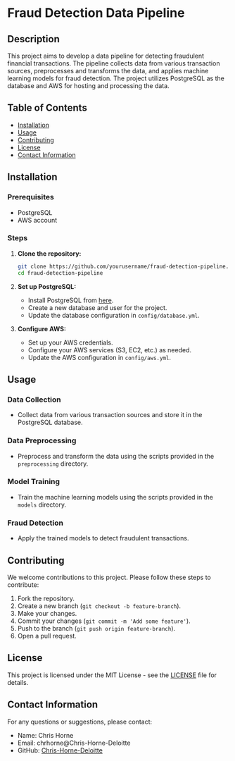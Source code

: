 # Fraud Detection Data Pipeline

## Description

This project aims to develop a data pipeline for detecting fraudulent financial transactions. The pipeline collects data from various transaction sources, preprocesses and transforms the data, and applies machine learning models for fraud detection. The project utilizes PostgreSQL as the database and AWS for hosting and processing the data.

## Table of Contents

- [Installation](#installation)
- [Usage](#usage)
- [Contributing](#contributing)
- [License](#license)
- [Contact Information](#contact-information)

## Installation

### Prerequisites

- PostgreSQL
- AWS account

### Steps

1. **Clone the repository:**

    ```bash
    git clone https://github.com/yourusername/fraud-detection-pipeline.git
    cd fraud-detection-pipeline
    ```

2. **Set up PostgreSQL:**
    - Install PostgreSQL from [here](https://www.postgresql.org/download/).
    - Create a new database and user for the project.
    - Update the database configuration in `config/database.yml`.

3. **Configure AWS:**
    - Set up your AWS credentials.
    - Configure your AWS services (S3, EC2, etc.) as needed.
    - Update the AWS configuration in `config/aws.yml`.

## Usage

### Data Collection

- Collect data from various transaction sources and store it in the PostgreSQL database.

### Data Preprocessing

- Preprocess and transform the data using the scripts provided in the `preprocessing` directory.

### Model Training

- Train the machine learning models using the scripts provided in the `models` directory.

### Fraud Detection

- Apply the trained models to detect fraudulent transactions.

## Contributing

We welcome contributions to this project. Please follow these steps to contribute:

1. Fork the repository.
2. Create a new branch (`git checkout -b feature-branch`).
3. Make your changes.
4. Commit your changes (`git commit -m 'Add some feature'`).
5. Push to the branch (`git push origin feature-branch`).
6. Open a pull request.

## License

This project is licensed under the MIT License - see the [LICENSE](LICENSE) file for details.

## Contact Information

For any questions or suggestions, please contact:

- Name: Chris Horne
- Email: chrhorne@Chris-Horne-Deloitte
- GitHub: [Chris-Horne-Deloitte](https://github.com/chris-horne-deloitte)
